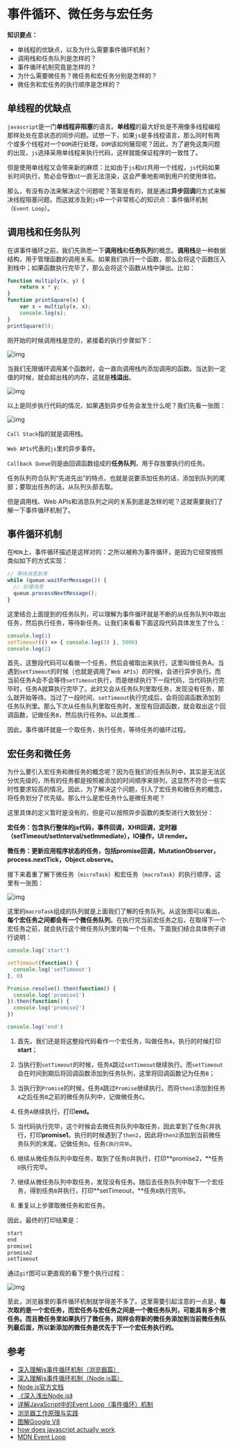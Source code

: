 # 事件循环、微任务与宏任务

**知识要点：**
- 单线程的优缺点，以及为什么需要事件循环机制？
- 调用栈和任务队列是怎样的？
- 事件循环机制究竟是怎样的？
- 为什么需要微任务？微任务和宏任务分别是怎样的？
- 微任务和宏任务的执行顺序是怎样的？

## 单线程的优缺点

`javascript`是一门**单线程非阻塞**的语言。**单线程**的最大好处是不用像多线程编程那样处处在意状态的同步问题。试想一下，如果`js`是多线程语言，那么同时有两个或多个线程对一个`DOM`进行处理，`DOM`该如何展现呢？因此，为了避免这类问题的出现，`js`选择采用单线程来执行代码，这样就能保证程序的一致性了。

但是使用单线程又会带来新的麻烦：比如由于`js`和`UI`共用一个线程，`js`代码如果长时间执行，势必会导致`UI`一直无法渲染，这会严重地影响到用户的使用体验。

那么，有没有办法来解决这个问题呢？答案是有的，就是通过**异步回调**的方式来解决线程阻塞问题。而这就涉及到`js`中一个非常核心的知识点：事件循环机制（`Event Loop`）。

## 调用栈和任务队列

在讲事件循环之前，我们先熟悉一下**调用栈**和**任务队列**的概念。**调用栈**是一种数据结构，用于管理函数的调用关系。如果我们执行一个函数，那么会将这个函数压入到栈中；如果函数执行完毕了，那么会将这个函数从栈中弹出。比如：

```javascript
function multiply(x, y) {
    return x * y;
}
function printSquare(x) {
    var s = multiply(x, x);
    console.log(s);
}
printSquare(5);
```

刚开始的时候调用栈是空的，紧接着的执行步骤如下：

![img](./event-loop/event-loop-callstack.png)

当我们无限循环调用某个函数时，会一直向调用栈内添加调用的函数。当达到一定值的时候，就会超出栈的内存，这就是**栈溢出**。

![img](./event-loop/memory-overflowing.png)

以上是同步执行代码的情况，如果遇到异步任务会发生什么呢？我们先看一张图：

![img](./event-loop/event-loop-overview.png)

`Call Stack`指的就是调用栈。

`Web APIs`代表的`js`里的异步事件。

`Callback Queue`则是由回调函数组成的**任务队列**，用于存放要执行的任务。

任务队列符合队列“先进先出”的特点，也就是说要添加任务的话，添加到队列的尾部；要取出任务的话，从队列头部去取。

但是调用栈、Web APIs和消息队列之间的关系到底是怎样的呢？这就需要我们了解一下事件循环机制了。

## 事件循环机制

在`MDN`上，事件循环描述是这样对的：之所以被称为事件循环，是因为它经常按照类似如下的方式实现：

```javascript
// 等待消息到来
while (queue.waitForMessage()) {
  // 处理消息
  queue.processNextMessage();
}
```

这里结合上面提到的任务队列，可以理解为事件循环就是不断的从任务队列中取出任务，然后执行任务，等待新任务。让我们来看看下面这段代码具体发生了什么：

```javascript
console.log(1)
setTimeout(() => { console.log(3) }, 5000)
console.log(2)
```

首先，这整段代码可以看做一个任务，然后会被取出来执行，这里叫做任务A。当遇到`setTimeout`的时候（也就是调用了`Web APIs`）的时候，会进行异步执行。而当前任务A会不会等待`setTimeout`执行，而是继续执行下一段代码，当代码执行完毕时，任务A就算执行完毕了。此时又会从任务队列里取任务，发现没有任务，那么就开始等待。当过了一段时间，`setTimeout`执行完成后，会将回调函数添加到任务队列里。那么下次从任务队列里取任务时，发现有回调函数，就会取出这个回调函数，记做任务`B`，然后执行任务`B`。以此类推...

因此，事件循环就是一个取任务，执行任务，等待任务的循环过程。

## 宏任务和微任务

为什么要引入宏任务和微任务的概念呢？因为在我们的任务队列中，其实是无法区分优先级的，所有的任务都是按照被添加的时间顺序来排列，这显然不符合一些实时性要求较高的情况。因此，为了解决这个问题，引入了宏任务和微任务的概念，将任务划分了优先级。那么什么是宏任务什么是微任务呢？

这里具体的定义暂时是没有的，但是可以按照异步函数的类型进行大致划分：

**宏任务：包含执行整体的js代码，事件回调，XHR回调，定时器（setTimeout/setInterval/setImmediate），IO操作，UI render。**

**微任务：更新应用程序状态的任务，包括promise回调，MutationObserver，process.nextTick，Object.observe。**

接下来着重了解下微任务（`microTask`）和宏任务（`macroTask`）的执行顺序，这里有一张图：

![img](./event-loop/macrotask-microtask.png)

这里的`macroTask`组成的队列就是上面我们了解的任务队列。从这张图可以看出，**每个宏任务之间都会有一个微任务队列**。在执行完当前宏任务之后，在取得下一个宏任务之前，就会执行这个微任务队列里的每一个任务。下面我们结合具体例子进行说明：

```javascript
console.log('start')

setTimeout(function() {
  console.log('setTimeout')
}, 0)

Promise.resolve().then(function() {
  console.log('promise1')
}).then(function() {
  console.log('promise2')
})

console.log('end')
```

1. 首先，我们还是将这整段代码看作一个宏任务，叫做任务`A`，执行的时候打印**start**；
2. 当执行到`setTimeout`的时候，任务`A`跳过`setTimeout`继续执行。而`setTimeout`会在时间到期后将回调函数添加到任务队列，这里将回调函数记为任务`B`；

1. 当执行到`Promise`的时候，任务`A`跳过`Promise`继续执行。而将`then1`添加到任务`A`之后任务`B`之前的微任务队列中，记做微任务`C`。
2. 任务`A`继续执行，打印**end。**

1. 当代码执行完毕，这个时候会去微任务队列中取任务，因此拿到了任务`C`并执行，打印**promise1**。执行的时候遇到了`then2`，因此将`then2`添加到当前微任务队列的末尾，记做任务`D`。任务`C执行完毕`。
2. 继续从微任务队列中取任务，取到了任务`D`并执行，打印**promise2，**任务`D`执行完毕。

1. 继续从微任务队列中取任务，发现没有任务。随后去任务队列中取下一个宏任务，得到任务`B`并执行，打印**setTimeout，**任务`B`执行完毕。
2. 重复以上步骤取微任务和宏任务。

因此，最终的打印结果是：

```javascript
start
end
promise1
promise2
setTimeout
```

通过`gif`图可以更直观的看下整个执行过程：

![img](./event-loop/browser-async-excute-animate.gif)

至此，浏览器里的事件循环机制就学得差不多了。这里需要引起注意的一点是，**每次取的是一个宏任务，而宏任务与宏任务之间是一个微任务队列，可能具有多个微任务。而且微任务里如果执行了微任务，同样会将新的微任务添加到当前微任务队列最后面，所以新添加的微任务是优先于下一个宏任务执行的。**

## 参考

- [深入理解js事件循环机制（浏览器篇）](http://lynnelv.github.io/js-event-loop-browser)
- [深入理解js事件循环机制（Node.js篇）](http://lynnelv.github.io/js-event-loop-nodejs)
- [Node.js官方文档](https://nodejs.org/zh-cn/docs/guides/event-loop-timers-and-nexttick/)
- [《深入浅出Node.js》](https://weread.qq.com/web/reader/d1b32290718ff65fd1befcck02e32f0021b02e74f10ece8)
- [详解JavaScript中的Event Loop（事件循环）机制](https://zhuanlan.zhihu.com/p/33058983)
- [浏览器工作原理与实践](https://time.geekbang.org/column/article/132931)
- [图解Google V8](https://time.geekbang.org/column/article/227926)
- [how does javascript actually work](https://blog.sessionstack.com/how-does-javascript-actually-work-part-1-b0bacc073cf)
- [MDN Event Loop](https://developer.mozilla.org/zh-CN/docs/Web/JavaScript/EventLoop)
